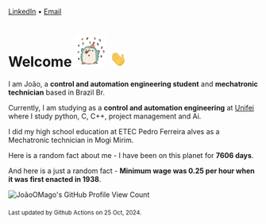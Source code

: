 [LinkedIn](https://www.linkedin.com/in/joão-pedro-gozzoli-b95641301/) &bull;
[Email](joaopedrogozzoli@gmail.com)

# Welcome <img src="happy.gif" height="64px" /> <img src="wave.gif" height="32px" />

I am João, a  **control and automation engineering student** and **mechatronic technician** based in Brazil Br.

Currently, I am studying as a **control and automation engineering** at [Unifei](https://unifei.edu.br) where I study python, C, C++, project management and Ai.

I did my high school education at ETEC Pedro Ferreira alves as a Mechatronic technician in Mogi Mirim.

Here is a random fact about me - I have been on this planet for **7606 days**.

And here is a just a random fact -  **Minimum wage was 0.25 per hour when it was first enacted in 1938**.

![JoãoOMago's GitHub Profile View Count](https://komarev.com/ghpvc/?username=JoaoOMago)

<sub>Last updated by Github Actions on 25 Oct, 2024.</sub>
